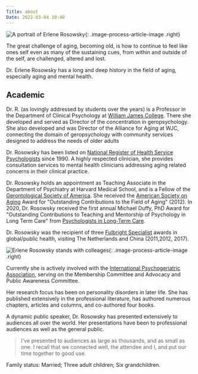 ```yaml
---
Title: about
Date: 2022-03-04 10:40
---
```


![A portrait of Erlene Rosowsky]({static}/images/erlene.jpg){: .image-process-article-image .right}

The great challenge of aging, becoming old, is how to continue to feel like ones
self even as many of the sustaining cues, from within and outside of the self, are
challenged, altered and lost.

Dr. Erlene Rosowsky has a long and deep history in the field of aging, especially aging and mental health.

## Academic

Dr. R. (as lovingly addressed by students over the years) is a Professor in the Department of Clinical Psychology at [William James College](https://www.williamjames.edu/). There she developed and served as Director of the concentration in geropsychology. She also developed and was Director of the Alliance for Aging at WJC, connecting the domain of geropsychology with community services designed to address the needs of older adults

Dr. Rosowsky has been listed on [National Register of Health Service Psychologists](https://www.nationalregister.org/) since 1990. A highly respected clinician, she provides consultation services to mental health clinicians addressing aging related concerns in their clinical practice.

Dr. Rosowsky holds an appointment as Teaching Associate in the Department of Psychiatry at Harvard Medical School, and is a Fellow of the [Gerontological Society of America](https://www.geron.org/). She received the [American Society on Aging](https://asaging.org/) Award for "Outstanding Contributions to the Field of Aging" (2012). In 2020, Dr. Rosowsky received the first annual Michael Duffy, PhD Award for "Outstanding Contributions to Teaching and Mentorship of Psychology in Long Term Care" from [Psychologists in Long-Term Care](https://www.pltcweb.org/).

Dr. Rosowsky was the recipient of three [Fulbright Specialist](https://fulbrightspecialist.worldlearning.org/) awards in global/public health, visiting The Netherlands and China (2011,2012, 2017).

![Erlene Rosowsky stands with colleages]({static}/images/img_0339.jpg){: .image-process-article-image .right}

Currently she is actively involved with the [International Psychogeriatric Association](https://www.ipa-online.org/), serving on the Membership Committee and Advocacy and Public Awareness Committee.

Her research focus has been on personality disorders in later life. She has published extensively in the professional literature, has authored numerous chapters, articles and columns, and co-authored four books.

A dynamic public speaker, Dr. Rosowsky has presented extensively to audiences all over the world. Her presentations have been to professional audiences as well as the general public.

> I've presented to audiences as large as thousands, and as small as one. I recall that we connected well, the attendee and I, and put our time together to good use.

Family status: Married; Three adult children; Six grandchildren.
